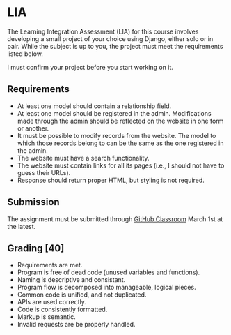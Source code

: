 # LIA

The Learning Integration Assessment (LIA) for this course involves
developing a small project of your choice using Django, either solo
or in pair. While the subject is up to you, the project must meet
the requirements listed below.

I must confirm your project before you start working on it.

## Requirements

-   At least one model should contain a relationship field.
-   At least one model should be registered in the admin. Modifications
    made through the admin should be reflected on the website in one
    form or another.
-   It must be possible to modify records from the website. The model to
    which those records belong to can be the same as the one registered
    in the admin.
-   The website must have a search functionality.
-   The website must contain links for all its pages (i.e., I should not
    have to guess their URLs).
-   Response should return proper HTML, but styling is not required.

## Submission

The assignment must be submitted through [GitHub Classroom][] March 1st at
the latest.

[GitHub Classroom]: https://classroom.github.com/a/mtGSx0rk

## Grading [40]

-   Requirements are met.
-   Program is free of dead code (unused variables and functions).
-   Naming is descriptive and consistant.
-   Program flow is decomposed into manageable, logical pieces.
-   Common code is unified, and not duplicated.
-   APIs are used correctly.
-   Code is consistently formatted.
-   Markup is semantic.
-   Invalid requests are be properly handled.


